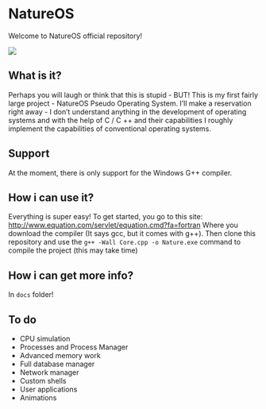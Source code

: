 # NatureOS

Welcome to NatureOS official repository!

<img src="https://github.com/ruletkasuperstar/NatureOS/blob/main/docs/images/shell_preview.png">

## What is it?

Perhaps you will laugh or think that this is stupid - BUT! This is my first fairly large project - NatureOS Pseudo Operating System. I’ll make a reservation right away - I don’t understand anything in the development of operating systems and with the help of C / C ++ and their capabilities I roughly implement the capabilities of conventional operating systems.

## Support

At the moment, there is only support for the Windows G++ compiler.

## How i can use it?

Everything is super easy! To get started, you go to this site: http://www.equation.com/servlet/equation.cmd?fa=fortran Where you download the compiler (It says gcc, but it comes with g++). Then clone this repository and use the `g++ -Wall Core.cpp -o Nature.exe` command to compile the project (this may take time)

## How i can get more info?

In `docs` folder!

## To do

- CPU simulation
- Processes and Process Manager
- Advanced memory work
- Full database manager
- Network manager
- Custom shells
- User applications
- Animations
